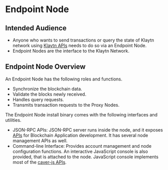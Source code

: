 # Endpoint Node

## Intended Audience <a href="#intended-audience" id="intended-audience"></a>

* Anyone who wants to send transactions or query the state of Klaytn network using [Klaytn APIs](../../../../installation-guide/dapp/json-rpc/) needs to do so via an Endpoint Node.
* Endpoint Nodes are the interface to the Klaytn Network.

## Endpoint Node Overview <a href="#endpoint-node-overview" id="endpoint-node-overview"></a>

An Endpoint Node has the following roles and functions.

* Synchronize the blockchain data.
* Validate the blocks newly received.
* Handles query requests.
* Transmits transaction requests to the Proxy Nodes.

The Endpoint Node install binary comes with the following interfaces and utilities.

* JSON-RPC APIs: JSON-RPC server runs inside the node, and it exposes [APIs](../../../../installation-guide/dapp/json-rpc/) for Blockchain Application development. It has several node management APIs as well.
* Command-line Interface: Provides account management and node configuration functions. An interactive JavaScript console is also provided, that is attached to the node. JavaScript console implements most of the [caver-js APIs](../../../../installation-guide/dapp/sdk/caver-js/).
